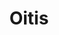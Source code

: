 ---
layout: album
title: Oitis

titulo: Oitis
artista: Sergio Roberto de Oliveira
ano: 2012
capa: /assets/images/albuns/oitis.jpg
faixas:
- nome: "Farsa"
  num: "01"
  tempo: "5:51"
- nome: "Oitis"
  num: "02"
  tempo: "7:21"
- nome: "Canção do dia de sempre"
  num: "03"
  tempo: "6:55"
- nome: "Fantasia para flauta solo"
  subfaixas:
  - nome: "I"
    num: "04"
    tempo: "2:40"
  - nome: "II"
    num: "05"
    tempo: "2:48"
  - nome: "III"
    num: "06"
    tempo: "2:34"
  - nome: "Preciso de um amor"
    num: "07"
    tempo: "8:18"
- nome: "Umas coisas do coração"
  subfaixas:
  - nome: "I – Agitado"
    num: "08"
    tempo: "2:04"
  - nome: "II – A resolver"
    num: "09"
    tempo: "2:59"
  - nome: "III – Sempre aberto"
    num: "10"
    tempo: "2:16"
  - nome: "A canção que não foi escrita"
    num: "11"
    tempo: "5:19"
  - nome: "Frevo"
    num: "12"
    tempo: "2:59"
---